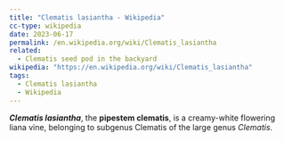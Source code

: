 ```yaml
---
title: "Clematis lasiantha - Wikipedia"
cc-type: wikipedia
date: 2023-06-17
permalink: /en.wikipedia.org/wiki/Clematis_lasiantha
related:
  - Clematis seed pod in the backyard
wikipedia: "https://en.wikipedia.org/wiki/Clematis_lasiantha"
tags:
  - Clematis lasiantha
  - Wikipedia
---
```

***Clematis lasiantha***, the **pipestem clematis**, is a creamy-white flowering liana vine, belonging to subgenus Clematis of the large genus *Clematis*.